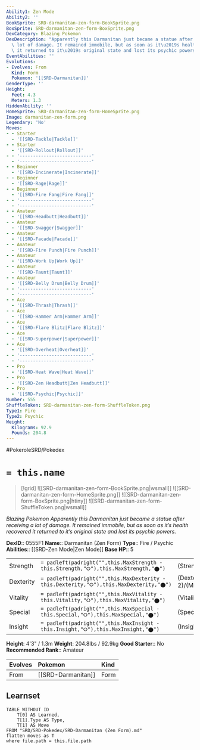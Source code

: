 ```yaml
---
Ability1: Zen Mode
Ability2: ''
BookSprite: SRD-darmanitan-zen-form-BookSprite.png
BoxSprite: SRD-darmanitan-zen-form-BoxSprite.png
DexCategory: Blazing Pokemon
DexDescription: "Apparently this Darmanitan just became a statue after receiving a\
  \ lot of damage. It remained immobile, but as soon as it\u2019s health recovered\
  \ it returned to it\u2019s original state and lost its psychic powers."
EventAbilities: ''
Evolutions:
- Evolves: From
  Kind: Form
  Pokemon: '[[SRD-Darmanitan]]'
GenderType: ''
Height:
  Feet: 4.3
  Meters: 1.3
HiddenAbility: ''
HomeSprite: SRD-darmanitan-zen-form-HomeSprite.png
Image: darmanitan-zen-form.png
Legendary: 'No'
Moves:
- - Starter
  - '[[SRD-Tackle|Tackle]]'
- - Starter
  - '[[SRD-Rollout|Rollout]]'
- - '---------------------------'
  - '---------------------------'
- - Beginner
  - '[[SRD-Incinerate|Incinerate]]'
- - Beginner
  - '[[SRD-Rage|Rage]]'
- - Beginner
  - '[[SRD-Fire Fang|Fire Fang]]'
- - '---------------------------'
  - '---------------------------'
- - Amateur
  - '[[SRD-Headbutt|Headbutt]]'
- - Amateur
  - '[[SRD-Swagger|Swagger]]'
- - Amateur
  - '[[SRD-Facade|Facade]]'
- - Amateur
  - '[[SRD-Fire Punch|Fire Punch]]'
- - Amateur
  - '[[SRD-Work Up|Work Up]]'
- - Amateur
  - '[[SRD-Taunt|Taunt]]'
- - Amateur
  - '[[SRD-Belly Drum|Belly Drum]]'
- - '---------------------------'
  - '---------------------------'
- - Ace
  - '[[SRD-Thrash|Thrash]]'
- - Ace
  - '[[SRD-Hammer Arm|Hammer Arm]]'
- - Ace
  - '[[SRD-Flare Blitz|Flare Blitz]]'
- - Ace
  - '[[SRD-Superpower|Superpower]]'
- - Ace
  - '[[SRD-Overheat|Overheat]]'
- - '---------------------------'
  - '---------------------------'
- - Pro
  - '[[SRD-Heat Wave|Heat Wave]]'
- - Pro
  - '[[SRD-Zen Headbutt|Zen Headbutt]]'
- - Pro
  - '[[SRD-Psychic|Psychic]]'
Number: 555
ShuffleToken: SRD-darmanitan-zen-form-ShuffleToken.png
Type1: Fire
Type2: Psychic
Weight:
  Kilograms: 92.9
  Pounds: 204.8
---
```


#PokeroleSRD/Pokedex

# `= this.name`

> [!grid]
> ![[SRD-darmanitan-zen-form-BookSprite.png|wsmall]]
> ![[SRD-darmanitan-zen-form-HomeSprite.png]]
> ![[SRD-darmanitan-zen-form-BoxSprite.png|htiny]]
> ![[SRD-darmanitan-zen-form-ShuffleToken.png|wsmall]]


*Blazing Pokemon*
*Apparently this Darmanitan just became a statue after receiving a lot of damage. It remained immobile, but as soon as it’s health recovered it returned to it’s original state and lost its psychic powers.*

**DexID**:: 0555F1
**Name**:: Darmanitan (Zen Form)
**Type**:: Fire / Psychic
**Abilities**:: [[SRD-Zen Mode|Zen Mode]]
**Base HP**:: 5

|           |                                                                                        |                                          |
| --------- | -------------------------------------------------------------------------------------- | ---------------------------------------- |
| Strength  | `= padleft(padright("",this.MaxStrength - this.Strength,"⭘"),this.MaxStrength,"⬤")`    | (Strength::1)/(MaxStrength::3)   |
| Dexterity | `= padleft(padright("",this.MaxDexterity - this.Dexterity,"⭘"),this.MaxDexterity,"⬤")` | (Dexterity:: 2)/(MaxDexterity::4) |
| Vitality  | `= padleft(padright("",this.MaxVitality - this.Vitality,"⭘"),this.MaxVitality,"⬤")`    | (Vitality::3)/(MaxVitality::6)   |
| Special   | `= padleft(padright("",this.MaxSpecial - this.Special,"⭘"),this.MaxSpecial,"⬤")`       | (Special::3)/(MaxSpecial::7)     |
| Insight   | `= padleft(padright("",this.MaxInsight - this.Insight,"⭘"),this.MaxInsight,"⬤")`       | (Insight::3)/(MaxInsight::6)     |

**Height**: 4'3" / 1.3m
**Weight**: 204.8lbs / 92.9kg
**Good Starter**:: No
**Recommended Rank**:: Amateur

| Evolves   | Pokemon            | Kind   |
|:----------|:-------------------|:-------|
| From      | [[SRD-Darmanitan]] | Form   |

## Learnset

```dataview
TABLE WITHOUT ID
    T[0] AS Learned,
    T[1].Type AS Type,
    T[1] AS Move
FROM "SRD/SRD-Pokedex/SRD-Darmanitan (Zen Form).md"
flatten moves as T
where file.path = this.file.path
```
